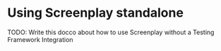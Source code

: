 # Using Screenplay standalone

TODO: Write this docco about how to use Screenplay without a Testing Framework Integration